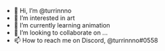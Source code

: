 - 👋 Hi, I’m @turrinnno
- 👀 I’m interested in art
- 🌱 I’m currently learning animation
- 💞️ I’m looking to collaborate on ...
- 📫 How to reach me on Discord, @turrinnno#0558

<!---
turrinnno/turrinnno is a ✨ special ✨ repository because its `README.md` (this file) appears on your GitHub profile.
You can click the Preview link to take a look at your changes.
--->
